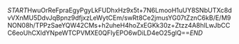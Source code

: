 $START$HwuOrReFpraEgyPgyLkFUDhxHz9x5t+7N6LmooH1uUY8SNbUTXc8dvVXnMU5DdvJqBpnz9dfjxzLeWytCEm/swRt8Ce2jmusYG07tZznC6kB/E/M9NON08h/TPPzSaeYQW42CMs+h2uheH4hoZxEGKk30z+Ztzz4A8hlLwJbCCC6eoUhCXldYNpeWTCPVMXE0QFlyEPO6wDiLD4eO25glQ==$END$